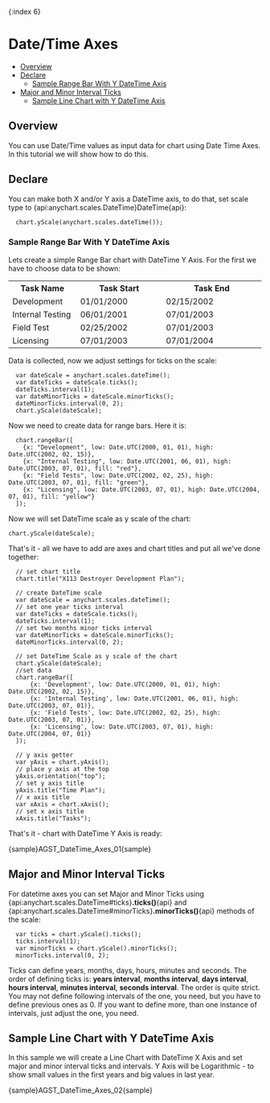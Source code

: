 {:index 6}
# Date/Time Axes

              
* [Overview](#overview)
* [Declare](#declare)
  * [Sample Range Bar With Y DateTime Axis](#sample_range_bar_with_y_datetime_axis)
* [Major and Minor Interval Ticks](#major_and_minor_interval_ticks)
  * [Sample Line Chart with Y DateTime Axis](#sample_line_chart_with_y_datetime_axis)

## Overview

You can use Date/Time values as input data for chart using Date Time Axes. In this tutorial we will show how to do this.

## Declare

You can make both X and/or Y axis a DateTime axis, to do that, set scale type to {api:anychart.scales.DateTime}DateTime{api}:

```
  chart.yScale(anychart.scales.dateTime());
```

### Sample Range Bar With Y DateTime Axis

Lets create a simple Range Bar chart with DateTime Y Axis. For the first we have to choose data to be shown:

<table class="dtTABLE" width="700">
<tbody>
<tr>
<th width="145">Task Name</th>
<th width="237">Task Start</th>
<th width="302">Task End</th>
</tr>
<tr>
<td>Development</td>
<td>01/01/2000</td>
<td>02/15/2002</td>
</tr>
<tr>
<td>Internal Testing</td>
<td>06/01/2001</td>
<td>07/01/2003</td>
</tr>
<tr>
<td>Field Test </td>
<td>02/25/2002</td>
<td>07/01/2003</td>
</tr>
<tr>
<td>Licensing</td>
<td>07/01/2003</td>
<td>07/01/2004</td>
</tr>
</tbody>
</table>

Data is collected, now we adjust settings for ticks on the scale:

```
  var dateScale = anychart.scales.dateTime();
  var dateTicks = dateScale.ticks();
  dateTicks.interval(1);
  var dateMinorTicks = dateScale.minorTicks();
  dateMinorTicks.interval(0, 2);
  chart.yScale(dateScale);
```

Now we need to create data for range bars. Here it is:

```
  chart.rangeBar([
    {x: "Development", low: Date.UTC(2000, 01, 01), high: Date.UTC(2002, 02, 15)},
    {x: "Internal Testing", low: Date.UTC(2001, 06, 01), high: Date.UTC(2003, 07, 01), fill: "red"},
    {x: "Field Tests", low: Date.UTC(2002, 02, 25), high: Date.UTC(2003, 07, 01), fill: "green"},
    {x: "Licensing", low: Date.UTC(2003, 07, 01), high: Date.UTC(2004, 07, 01), fill: "yellow"}
  ]);
```

Now we will set DateTime scale as y scale of the chart:

```
chart.yScale(dateScale);
```

That's it - all we have to add are axes and chart titles and put all we've done together:

```
  // set chart title
  chart.title("X113 Destroyer Development Plan");
  
  // create DateTime scale
  var dateScale = anychart.scales.dateTime();
  // set one year ticks interval
  var dateTicks = dateScale.ticks();
  dateTicks.interval(1);
  // set two months minor ticks interval
  var dateMinorTicks = dateScale.minorTicks();
  dateMinorTicks.interval(0, 2);
  
  // set DateTime Scale as y scale of the chart
  chart.yScale(dateScale);
  //set data
  chart.rangeBar([
      {x: 'Development', low: Date.UTC(2000, 01, 01), high: Date.UTC(2002, 02, 15)},
      {x: 'Internal Testing', low: Date.UTC(2001, 06, 01), high: Date.UTC(2003, 07, 01)},
      {x: 'Field Tests', low: Date.UTC(2002, 02, 25), high: Date.UTC(2003, 07, 01)},
      {x: 'Licensing', low: Date.UTC(2003, 07, 01), high: Date.UTC(2004, 07, 01)}
  ]);
  
  // y axis getter
  var yAxis = chart.yAxis();
  // place y axis at the top 
  yAxis.orientation("top");
  // set y axis title
  yAxis.title("Time Plan");
  // x axis title
  var xAxis = chart.xAxis();
  // set x axis title
  xAxis.title("Tasks");
```
That's it - chart with DateTime Y Axis is ready:

{sample}AGST\_DateTime\_Axes\_01{sample}

## Major and Minor Interval Ticks

For datetime axes you can set Major and Minor Ticks using {api:anychart.scales.DateTime#ticks}**.ticks()**{api} and {api:anychart.scales.DateTime#minorTicks}**.minorTicks()**{api} methods of the scale:

```
  var ticks = chart.yScale().ticks();
  ticks.interval(1);
  var minorTicks = chart.yScale().minorTicks();
  minorTicks.interval(0, 2);
```

Ticks can define years, months, days, hours, minutes and seconds. The order of defining ticks is: **years interval**, **months interval**, **days interval**, **hours interval**, **minutes interval**, **seconds interval**. The order is quite strict. You may not define following intervals of the one, you need, but you have to define previous ones as 0. If you want to define more, than one instance of intervals, just adjust the one, you need.

## Sample Line Chart with Y DateTime Axis

In this sample we will create a Line Chart with DateTime X Axis and set major and minor interval ticks and intervals. Y Axis will be Logarithmic - to show small values in the first years and big values in last year.

{sample}AGST\_DateTime\_Axes\_02{sample}
